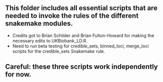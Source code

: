 ## This folder includes all essential scripts that are needed to invoke the rules of the different snakemake modules.

- Credits got to Brian Schilder and Brian Fulton-Howard for making the necessary edits to UKBiobank_LD.R.
- Need to run beta testing for credible_sets, binned_loci, merge_loci scripts for the credible_sets Snakemake rule. 
## Careful: these three scripts work independently for now.
